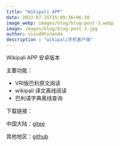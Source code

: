 ```yaml
---
title: "Wikipali APP"
date: 2023-07-15T15:09:36+06:30
image_webp: images/blog/blog-post-3.webp
image: images/blog/blog-post-3.jpg
author: visuddhinanda
description : "wikipali手机客户端"
---
```



Wikipali APP 安卓版本

主要功能：
- VRI版巴利原文阅读
- wikipali 译文离线阅读
- 巴利语字典离线查询

下载链接：

中国大陆：[gitee](https://gitee.com/wolf96/wikipali-app/releases/)

其他地区：[github](https://github.com/ariyamaggika/wikipali-app/releases/)